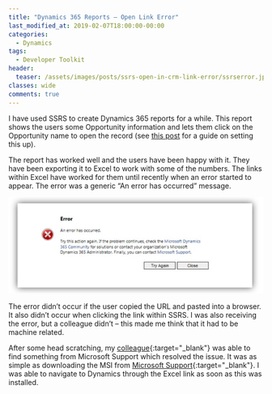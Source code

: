 ```yaml
---
title: "Dynamics 365 Reports – Open Link Error"
last_modified_at: 2019-02-07T18:00:00-00:00
categories:
  - Dynamics
tags:
  - Developer Toolkit
header:
  teaser: /assets/images/posts/ssrs-open-in-crm-link-error/ssrserror.jpg
classes: wide
comments: true
---
```


I have used SSRS to create Dynamics 365 reports for a while. This report shows the users some Opportunity information and lets them click on the Opportunity name to open the record (see [this post](/dynamics/Open-Record-Dynamics-CRM-From-SSRS-Report) for a guide on setting this up).

The report has worked well and the users have been happy with it. They have been exporting it to Excel to work with some of the numbers. The links within Excel have worked for them until recently when an error started to appear. The error was a generic “An error has occurred” message.

![Error displayed to the user](/assets/images/posts/ssrs-open-in-crm-link-error/ssrserror.jpg)

The error didn’t occur if the user copied the URL and pasted into a browser. It also didn’t occur when clicking the link within SSRS. I was also receiving the error, but a colleague didn’t – this made me think that it had to be machine related.

After some head scratching, my [colleague](http://www.antony-butcher.co.uk){:target="_blank"} was able to find something from Microsoft Support which resolved the issue. It was as simple as downloading the MSI from [Microsoft Support](https://support.microsoft.com/en-us/help/218153/error-message-when-clicking-hyperlink-in-office-cannot-locate-the-inte){:target="_blank"}. I was able to navigate to Dynamics through the Excel link as soon as this was installed.